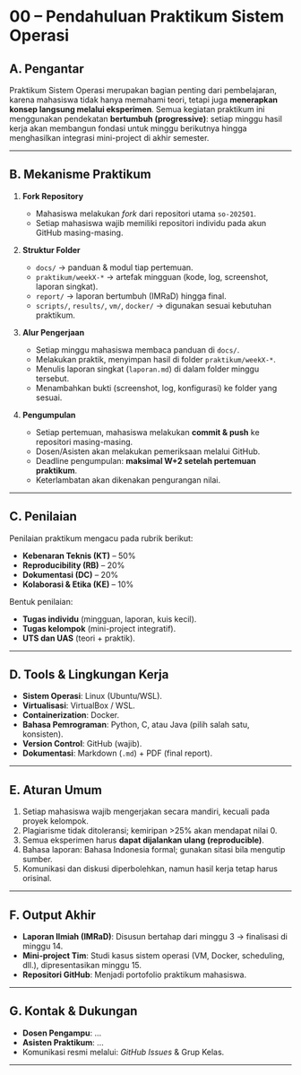 # 00 – Pendahuluan Praktikum Sistem Operasi

## A. Pengantar
Praktikum Sistem Operasi merupakan bagian penting dari pembelajaran, karena mahasiswa tidak hanya memahami teori, tetapi juga **menerapkan konsep langsung melalui eksperimen**. Semua kegiatan praktikum ini menggunakan pendekatan **bertumbuh (progressive)**: setiap minggu hasil kerja akan membangun fondasi untuk minggu berikutnya hingga menghasilkan integrasi mini-project di akhir semester.

---

## B. Mekanisme Praktikum
1. **Fork Repository**
   - Mahasiswa melakukan *fork* dari repositori utama `so-202501`.
   - Setiap mahasiswa wajib memiliki repositori individu pada akun GitHub masing-masing.

2. **Struktur Folder**
   - `docs/` → panduan & modul tiap pertemuan.
   - `praktikum/weekX-*` → artefak mingguan (kode, log, screenshot, laporan singkat).
   - `report/` → laporan bertumbuh (IMRaD) hingga final.
   - `scripts/`, `results/`, `vm/`, `docker/` → digunakan sesuai kebutuhan praktikum.

3. **Alur Pengerjaan**
   - Setiap minggu mahasiswa membaca panduan di `docs/`.
   - Melakukan praktik, menyimpan hasil di folder `praktikum/weekX-*`.
   - Menulis laporan singkat (`laporan.md`) di dalam folder minggu tersebut.
   - Menambahkan bukti (screenshot, log, konfigurasi) ke folder yang sesuai.

4. **Pengumpulan**
   - Setiap pertemuan, mahasiswa melakukan **commit & push** ke repositori masing-masing.
   - Dosen/Asisten akan melakukan pemeriksaan melalui GitHub.
   - Deadline pengumpulan: **maksimal W+2 setelah pertemuan praktikum**.
   - Keterlambatan akan dikenakan pengurangan nilai.

---

## C. Penilaian
Penilaian praktikum mengacu pada rubrik berikut:
- **Kebenaran Teknis (KT)** – 50%  
- **Reproducibility (RB)** – 20%  
- **Dokumentasi (DC)** – 20%  
- **Kolaborasi & Etika (KE)** – 10%  

Bentuk penilaian:
- **Tugas individu** (mingguan, laporan, kuis kecil).  
- **Tugas kelompok** (mini-project integratif).  
- **UTS dan UAS** (teori + praktik).  

---

## D. Tools & Lingkungan Kerja
- **Sistem Operasi**: Linux (Ubuntu/WSL).
- **Virtualisasi**: VirtualBox / WSL.  
- **Containerization**: Docker.  
- **Bahasa Pemrograman**: Python, C, atau Java (pilih salah satu, konsisten).  
- **Version Control**: GitHub (wajib).  
- **Dokumentasi**: Markdown (`.md`) + PDF (final report).

---

## E. Aturan Umum
1. Setiap mahasiswa wajib mengerjakan secara mandiri, kecuali pada proyek kelompok.  
2. Plagiarisme tidak ditoleransi; kemiripan >25% akan mendapat nilai 0.  
3. Semua eksperimen harus **dapat dijalankan ulang (reproducible)**.  
4. Bahasa laporan: Bahasa Indonesia formal; gunakan sitasi bila mengutip sumber.  
5. Komunikasi dan diskusi diperbolehkan, namun hasil kerja tetap harus orisinal.  

---

## F. Output Akhir
- **Laporan Ilmiah (IMRaD)**: Disusun bertahap dari minggu 3 → finalisasi di minggu 14.  
- **Mini-project Tim**: Studi kasus sistem operasi (VM, Docker, scheduling, dll.), dipresentasikan minggu 15.  
- **Repositori GitHub**: Menjadi portofolio praktikum mahasiswa.  

---

## G. Kontak & Dukungan
- **Dosen Pengampu**: …  
- **Asisten Praktikum**: …  
- Komunikasi resmi melalui: *GitHub Issues* & Grup Kelas.

---

